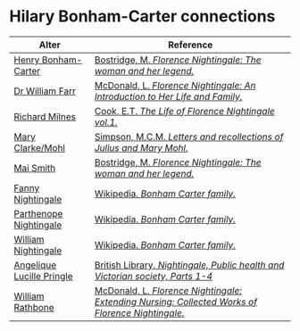 # Hilary Bonham-Carter connections
| Alter  | Reference|
| ------------- |------------- |
| [Henry Bonham-Carter](https://github.com/altealo/HenryBonhamCarter/blob/master/README.md)  |[Bostridge, M. *Florence Nightingale: The woman and her legend.*](https://books.google.co.uk/books?id=OsCiBgAAQBAJ&lpg=PR334&pg=PP1#v=onepage&q&f=false)|
| [Dr William Farr](https://github.com/altealo/WilliamFarr/blob/master/README.md)  |[McDonald, L. *Florence Nightingale: An Introduction to Her Life and Family.*](https://books.google.co.uk/books?id=2dJ0CwAAQBAJ)|
| [Richard Milnes](https://github.com/altealo/RichardMilnes/blob/master/README.md)  |[Cook, E.T. *The Life of Florence Nightingale vol.1.*](http://www.gutenberg.org/files/40057/40057-h/40057-h.htm)|
| [Mary Clarke/Mohl](https://github.com/altealo/MaryClarke/blob/master/README.md)  |[Simpson, M.C.M. *Letters and recollections of Julius and Mary Mohl.*](https://archive.org/details/lettersrecollect00simpiala/page/n8/mode/2up)|
| [Mai Smith](https://github.com/altealo/MaiSmith/blob/master/README.md)   |[Bostridge, M. *Florence Nightingale: The woman and her legend.*](https://books.google.co.uk/books?id=OsCiBgAAQBAJ&lpg=PR334&pg=PP1#v=onepage&q&f=false)|
| [Fanny Nightingale](https://github.com/altealo/FannyNightingale/blob/master/README.md)  |[Wikipedia. *Bonham Carter family.*](https://en.wikipedia.org/wiki/Bonham_Carter_family)|
| [Parthenope Nightingale](https://github.com/altealo/ParthenopeNightingale/blob/master/README.md)  |[Wikipedia. *Bonham Carter family.*](https://en.wikipedia.org/wiki/Bonham_Carter_family)|
| [William Nightingale](https://github.com/altealo/WilliamNightingale/blob/master/README.md)  |[Wikipedia. *Bonham Carter family.*](https://en.wikipedia.org/wiki/Bonham_Carter_family)|
| [Angelique Lucille Pringle](https://github.com/altealo/AngeliqueLucillePringle/blob/master/README.md)  |[British Library. *Nightingale, Public health and Victorian society, Parts 1-4*](https://onlinelibrary.wiley.com/doi/abs/10.1046/j.1365-2834.2003.00375.x)|
| [William Rathbone](https://github.com/altealo/WilliamRathbone/blob/master/README.md)  |[McDonald, L. *Florence Nightingale: Extending Nursing: Collected Works of Florence Nightingale.*](https://books.google.co.uk/books?id=tYrZAgAAQBAJ&pg=PA258&lpg=PA258&dq=hilary+bonham+carter+william+rathbone&source=bl&ots=WDQ9fa-vkR&sig=ACfU3U0tZQZOgxFdOLaPlOeh211uG1jCBQ&hl=en&sa=X&ved=2ahUKEwiy2tzTzojmAhXSOcAKHXD9A9EQ6AEwAHoECAkQAQ#v=onepage&q=hilary%20bonham%20carter%20william%20rathbone&f=false)|

